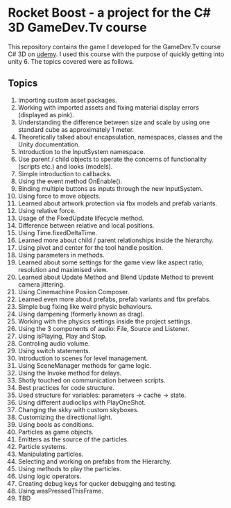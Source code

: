 #  Rocket Boost - a project for the C# 3D GameDev.Tv course

This repository contains the game I developed for the GameDev.Tv course C# 3D on [udemy](https://www.udemy.com/course/unitycourse2/). I used this course with the purpose of quickly getting into unity 6. The topics covered were as follows.

## Topics
1. Importing custom asset packages.
2. Working with imported assets and fixing material display errors (displayed as pink).
3. Understanding the difference between size and scale by using one standard cube as approximately 1 meter.
4. Theoretically talked about encapsulation, namespaces, classes and the Unity documentation.
5. Introduction to the InputSystem namespace.
6. Use parent / child objects to sperate the concerns of functionality (scripts etc.) and looks (models). 
7. Simple introduction to callbacks.
8. Using the event method OnEnable().
9. Binding multiple buttons as inputs through the new InputSystem.
10. Using force to move objects.
11. Learned about artwork protection via fbx models and prefab variants.
12. Using relative force.
13. Usage of the FixedUpdate lifecycle method.
14. Difference between relative and local positions.
15. Using Time.fixedDeltaTime.
16. Learned more about child / parent relationships inside the hierarchy.
17. Using pivot and center for the tool handle position.
18. Using parameters in methods.
19. Learned about some settings for the game view like aspect ratio, resolution and maximised view.
20. Learned about Update Method and Blend Update Method to prevent camera jittering.
21. Using Cinemachine Posiion Composer.
22. Learned even more about prefabs, prefab variants and fbx prefabs.
23. Simple bug fixing like weird physic behaviours.
24. Using dampening (formerly known as drag).
25. Working with the physics settings inside the project settings.
26. Using the 3 components of audio: File, Source and Listener.
27. Using isPlaying, Play and Stop.
28. Controling audio volume.
29. Using switch statements.
30. Introduction to scenes for level management.
31. Using SceneManager methods for game logic.
32. Using the Invoke method for delays.
33. Shotly touched on communication between scripts.
34. Best practices for code structure.
35. Used structure for variables: parameters -> cache -> state.
36. Using different audioclips with PlayOneShot.
37. Changing the skky with custom skyboxes.
38. Customizing the directional light.
39. Using bools as conditions.
40. Particles as game objects.
41. Emitters as the source of the particles.
42. Particle systems.
43. Manipulating particles.
44. Selecting and working on prefabs from the Hierarchy.
45. Using methods to play the particles.
46. Using logic operators.
47. Creating debug keys for qucker debugging and testing.
48. Using wasPressedThisFrame.
49. TBD